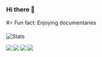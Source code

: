 ### Hi there 👋

<!--
**taksh-doria/taksh-doria** is a ✨ _special_ ✨ repository because its `README.md` (this file) appears on your GitHub profile.

Here are some ideas to get you started:


- ⚡ Fun fact: Enjoying documentaries
-->
#⚡ Fun fact: Enjoying documentaries

![Stats](https://github-readme-stats.vercel.app/api?username=MananDesai54&show_icons=true&theme=dark&&count_private=true&include_all_commits=true)

<a href=https://www.taksh-doria.codes> <img src="https://icons8.com/icon/Py8qB0P09q3Y/computer"></img></a>
<a href=https://twitter.com/taksh_doria > <img align="left" src="https://img.icons8.com/color/48/000000/twitter.png"></img></a>
<a href=https://www.linkedin.com/in/taksh-doria-023825172 > <img align="left" src="https://img.icons8.com/color/48/000000/linkedin.png"></img></a>
<a href=https://instagram.com/taakkksssshhhhh > <img align="left" src="https://img.icons8.com/color/48/000000/instagram-new.png"></img></a>
